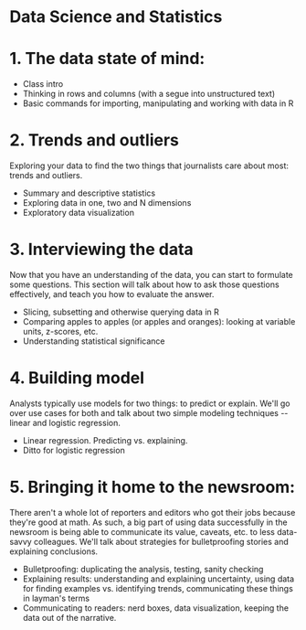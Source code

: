 Data Science and Statistics
==============================

# 1. The data state of mind: 

* Class intro
* Thinking in rows and columns (with a segue into unstructured text)
* Basic commands for importing, manipulating and working with data in R

# 2. Trends and outliers

Exploring your data to find the two things that journalists care about most: trends and outliers. 

* Summary and descriptive statistics
* Exploring data in one, two and N dimensions
* Exploratory data visualization

# 3. Interviewing the data

Now that you have an understanding of the data, you can start to formulate some questions. This section will talk about how to ask those questions effectively, and teach you how to evaluate the answer.

* Slicing, subsetting and otherwise querying data in R
* Comparing apples to apples (or apples and oranges): looking at variable units, z-scores, etc.
* Understanding statistical significance

# 4. Building model

Analysts typically use models for two things: to predict or explain. We'll go over use cases for both and talk about two simple modeling techniques -- linear and logistic regression.

* Linear regression. Predicting vs. explaining.
* Ditto for logistic regression

# 5. Bringing it home to the newsroom: 

There aren't a whole lot of reporters and editors who got their jobs because they're good at math. As such, a big part of using data successfully in the newsroom is being able to communicate its value, caveats, etc. to less data-savvy colleagues. We'll talk about strategies for bulletproofing stories and explaining conclusions.

* Bulletproofing: duplicating the analysis, testing, sanity checking
* Explaining results: understanding and explaining uncertainty, using data for finding examples vs. identifying trends, communicating these things in layman's terms
* Communicating to readers: nerd boxes, data visualization, keeping the data out of the narrative.
